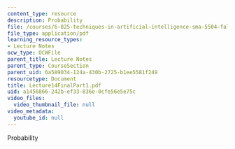 ```yaml
---
content_type: resource
description: Probability
file: /courses/6-825-techniques-in-artificial-intelligence-sma-5504-fall-2002/a1456866242bef33836e0cfe56e5e75c_Lecture14FinalPart1.pdf
file_type: application/pdf
learning_resource_types:
- Lecture Notes
ocw_type: OCWFile
parent_title: Lecture Notes
parent_type: CourseSection
parent_uid: 6a589034-124a-430b-2725-b1ee5581f249
resourcetype: Document
title: Lecture14FinalPart1.pdf
uid: a1456866-242b-ef33-836e-0cfe56e5e75c
video_files:
  video_thumbnail_file: null
video_metadata:
  youtube_id: null
---
```

Probability

